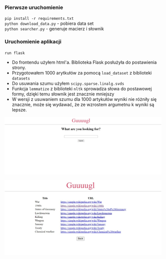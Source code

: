 ### Pierwsze uruchomienie
`pip install -r requirements.txt` \
`python download_data.py` - pobiera data set\
`python searcher.py` - generuje macierz i słownik

### Uruchomienie aplikacji
`run flask`





- Do frontendu użyłem html'a. Biblioteka Flask posłużyła do postawienia strony. 
- Przygotowałem 1000 arytkułów za pomocą  `load_dataset` z biblioteki `datasets`
- Do usuwania szumu użyłem `scipy.sparse.linalg.svds`
- Funkcja `lemmatize` z biblioteki `nltk` sprowadza słowa do postawowej formy, dzięki temu słownik
jest znacznie mniejszy
- W wersji z usuwaniem szumu dla 1000 artykułów wyniki nie różniły się znacznie, może się wydawać, że ze wzrostem argumetnu k wyniki są lepsze.

![jpg1](jpg1.jpg)



![jpg2](jpg2.jpg)